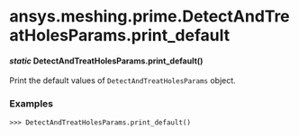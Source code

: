 # ansys.meshing.prime.DetectAndTreatHolesParams.print_default



#### *static* DetectAndTreatHolesParams.print_default()

Print the default values of `DetectAndTreatHolesParams` object.

### Examples

```pycon
>>> DetectAndTreatHolesParams.print_default()
```

<!-- !! processed by numpydoc !! -->
